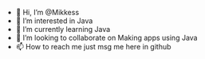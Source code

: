 - 👋 Hi, I’m @Mikkess
- 👀 I’m interested in Java
- 🌱 I’m currently learning Java
- 💞️ I’m looking to collaborate on Making apps using Java
- 📫 How to reach me just msg me here in github


<!---
Mikkess/Mikkess is a ✨ special ✨ repository because its `README.md` (this file) appears on your GitHub profile.
You can click the Preview link to take a look at your changes.
--->
